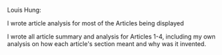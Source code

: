 Louis Hung:

I wrote article analysis for most of the Articles being displayed

I wrote all article summary and analysis for Articles 1-4, including my own analysis on how each article's section meant and why was it invented.